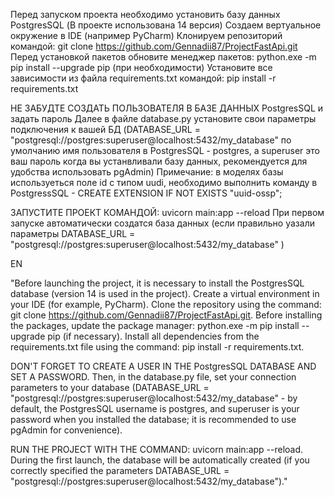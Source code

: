 Перед запуском проекта необходимо установить базу данных PostgresSQL (В проекте использована 14 версия)
Создаем вертуальное окружение в IDE (например PyCharm)
Клонируем репозиторий командой: git clone https://github.com/Gennadii87/ProjectFastApi.git
Перед установкой пакетов обновите менеджер пакетов: python.exe -m pip install --upgrade pip  (при необходимости)
Установите все зависимости из файла requirements.txt  командой: pip install -r requirements.txt

НЕ ЗАБУДТЕ СОЗДАТЬ ПОЛЬЗОВАТЕЛЯ В БАЗЕ ДАННЫХ PostgresSQL и задать пароль
Далее в файле database.py установите свои параметры подключения к вашей БД (DATABASE_URL = "postgresql://postgres:superuser@localhost:5432/my_database" по умолчанию имя пользователя в PostgresSQL -  postgres, а superuser это ваш пароль когда вы устанвливали базу данных, рекомендуется для удобства использовать pgAdmin)
Примечание: в моделях базы используеться поле id с типом uudi, необходимо выполнить команду в PostgressSQL - CREATE EXTENSION IF NOT EXISTS "uuid-ossp";

ЗАПУСТИТЕ ПРОЕКТ КОМАНДОЙ: uvicorn main:app --reload 
При первом запуске автоматически создатся база данных (если правильно уазали параметры DATABASE_URL = "postgresql://postgres:superuser@localhost:5432/my_database" )

EN

"Before launching the project, it is necessary to install the PostgresSQL database (version 14 is used in the project). Create a virtual environment in your IDE (for example, PyCharm). Clone the repository using the command: git clone https://github.com/Gennadii87/ProjectFastApi.git. Before installing the packages, update the package manager: python.exe -m pip install --upgrade pip (if necessary). Install all dependencies from the requirements.txt file using the command: pip install -r requirements.txt.

DON'T FORGET TO CREATE A USER IN THE PostgresSQL DATABASE AND SET A PASSWORD. Then, in the database.py file, set your connection parameters to your database (DATABASE_URL = "postgresql://postgres:superuser@localhost:5432/my_database" - by default, the PostgresSQL username is postgres, and superuser is your password when you installed the database; it is recommended to use pgAdmin for convenience).

RUN THE PROJECT WITH THE COMMAND: uvicorn main:app --reload. During the first launch, the database will be automatically created (if you correctly specified the parameters DATABASE_URL = "postgresql://postgres:superuser@localhost:5432/my_database")."